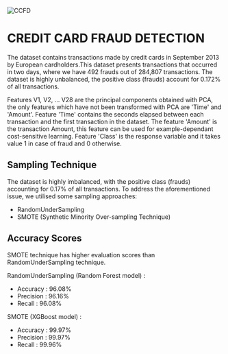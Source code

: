 ![CCFD](https://github.com/SanjayBharathi18/Portfolio_Projects/assets/165292172/e8ff1921-8bdb-4560-8b12-c335c261fa10)

# CREDIT CARD FRAUD DETECTION

The dataset contains transactions made by credit cards in September 2013 by European cardholders.This dataset presents transactions that occurred in two days, where we have 492 frauds out of 284,807 transactions. The dataset is highly unbalanced, the positive class (frauds) account for 0.172% of all transactions.

Features V1, V2, … V28 are the principal components obtained with PCA, the only features which have not been transformed with PCA are 'Time' and 'Amount'. Feature 'Time' contains the seconds elapsed between each transaction and the first transaction in the dataset. The feature 'Amount' is the transaction Amount, this feature can be used for example-dependant cost-sensitive learning. Feature 'Class' is the response variable and it takes value 1 in case of fraud and 0 otherwise.


## Sampling Technique

The dataset is highly imbalanced, with the positive class (frauds) accounting for 0.17% of all transactions. To address the aforementioned issue, we utilised some sampling approaches:

- RandomUnderSampling
- SMOTE (Synthetic Minority Over-sampling Technique)

## Accuracy Scores

SMOTE technique has higher evaluation scores than RandomUnderSampling technique.

RandomUnderSampling (Random Forest model) :
 - Accuracy : 96.08%
 - Precision : 96.16%
 - Recall : 96.08%

SMOTE (XGBoost model) :
 - Accuracy : 99.97%
 - Precision : 99.97%
 - Recall : 99.96%